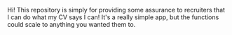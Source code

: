 Hi! This repository is simply for providing some assurance to recruiters that I can do what my CV says I can! It's a really simple app, but the functions could scale to anything you wanted them to.
